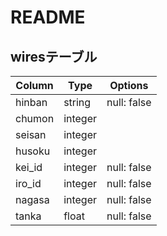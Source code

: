 # README

## wiresテーブル

| Column    | Type    | Options     |
| ----------| --------| ------------|
| hinban    | string  | null: false |
| chumon    | integer |             |
| seisan    | integer |             |
| husoku    | integer |             |
| kei_id    | integer | null: false |
| iro_id    | integer | null: false |
| nagasa    | integer | null: false |
| tanka     | float   | null: false |